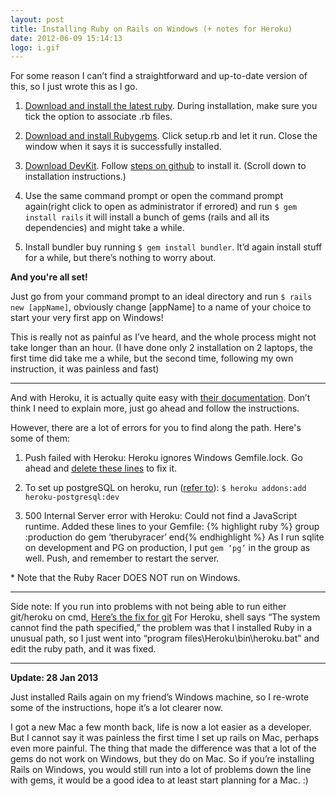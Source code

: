 ```yaml
---
layout: post
title: Installing Ruby on Rails on Windows (+ notes for Heroku)
date: 2012-06-09 15:14:13
logo: i.gif
---
```


For some reason I can’t find a straightforward and up-to-date version of this, so I just wrote this as I go.

1. [Download and install the latest ruby](http://rubyforge.org/frs/?group_id=167&release_id=5246).
During installation, make sure you tick the option to associate .rb files.

2. [Download and install Rubygems](http://rubyforge.org/frs/?group_id=126&release_id=2471).
Click setup.rb and let it run. Close the window when it says it is successfully installed.

3. [Download DevKit](http://rubyinstaller.org/downloads/). Follow [steps on github](https://github.com/oneclick/rubyinstaller/wiki/Development-Kit) to install it. (Scroll down to installation instructions.)

4. Use the same command prompt or open the command prompt again(right click to open as administrator if errored) and run ```$ gem install rails``` it will install a bunch of gems (rails and all its dependencies) and might take a while.

5. Install bundler buy running ```$ gem install bundler```. It’d again install stuff for a while, but there’s nothing to worry about. 

**And you're all set!**

Just go from your command prompt to an ideal directory and run ```$ rails new [appName]```, obviously change [appName] to a name of your choice to start your very first app on Windows!

This is really not as painful as I’ve heard, and the whole process might not take longer than an hour. (I have done only 2 installation on 2 laptops, the first time did take me a while, but the second time, following my own instruction, it was painless and fast)

---

And with Heroku, it is actually quite easy with [their documentation](https://devcenter.heroku.com/articles/quickstart). Don’t think I need to explain more, just go ahead and follow the instructions.

However, there are a lot of errors for you to find along the path. Here's some of them:

1. Push failed with Heroku: Heroku ignores Windows Gemfile.lock. Go ahead and [delete these lines](http://stackoverflow.com/a/6811013/1388427) to fix it.

2. To set up postgreSQL on heroku, run ([refer to](https://postgres.heroku.com/blog/past/2012/4/26/heroku_postgres_development_plan/)):
    ```$ heroku addons:add heroku-postgresql:dev```

3. 500 Internal Server error with Heroku: Could not find a JavaScript runtime. Added these lines to your Gemfile:
  {% highlight ruby %}
  group :production do
    gem ‘therubyracer’
  end{% endhighlight %}
  As I run sqlite on development and PG on production, I put `gem ‘pg’` in the group as well. Push, and remember to restart the server.

  \* Note that the Ruby Racer DOES NOT run on Windows.

---

Side note: If you run into problems with not being able to run either git/heroku on cmd,
[Here’s the fix for git](http://stackoverflow.com/questions/4492979/git-is-not-recognized-as-an-internal-or-external-command)
For Heroku, shell says “The system cannot find the path specified,” the problem was that I installed Ruby in a unusual path, so I just went into “program files\Heroku\bin\heroku.bat” and edit the ruby path, and it was fixed.

---

**Update: 28 Jan 2013**

Just installed Rails again on my friend’s Windows machine, so I re-wrote some of the instructions, hope it’s a lot clearer now.

I got a new Mac a few month back, life is now a lot easier as a developer. But I cannot say it was painless the first time I set up rails on Mac, perhaps even more painful. The thing that made the difference was that a lot of the gems do not work on Windows, but they do on Mac. So if you’re installing Rails on Windows, you would still run into a lot of problems down the line with gems, it would be a good idea to at least start planning for a Mac. :)